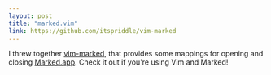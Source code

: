 ```yaml
---
layout: post
title: "marked.vim"
link: https://github.com/itspriddle/vim-marked
---
```


I threw together [vim-marked](https://github.com/itspriddle/vim-marked), that
provides some mappings for opening and closing
[Marked.app](http://markedapp.com/). Check it out if you're using Vim and
Marked!
